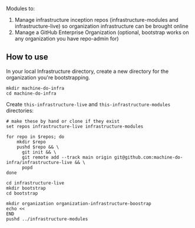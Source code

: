 Modules to:
1. Manage infrastructure inception repos (infrastructure-modules and infrastructure-live) so organization infrastructure can be brought online
1. Manage a GitHub Enterprise Organization (optional, bootstrap works on any organization you have repo-admin for)

## How to use
In your local Infrastructure directory, create a new directory for the organization you're bootstrapping.

```shell
mkdir machine-do-infra
cd machine-do-infra
```

Create `this-infrastructure-live` and `this-infrastructure-modules` directories:

```fish
# make these by hand or clone if they exist
set repos infrastructure-live infrastructure-modules

for repo in $repos; do
    mkdir $repo
    pushd $repo && \
      git init && \
      git remote add --track main origin git@github.com:machine-do-infra/infrastructure-live && \
      popd
done
```

```shell
cd infrastructure-live
mkdir bootstrap
cd bootstrap
```


```shell
mkdir organization organization-infrastructure-boostrap
echo <<
END
pushd ../infrastructure-modules

```